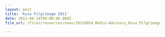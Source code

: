 ```yaml
---
layout: post
title: 'Kusu Pilgrimage 2011'
date: 2011-09-14T00:00:00.000Z
file_url: /files/resources/news/20110914_Media-Advisory_Kusu_Pilgrimage_2011.pdf

---
```


